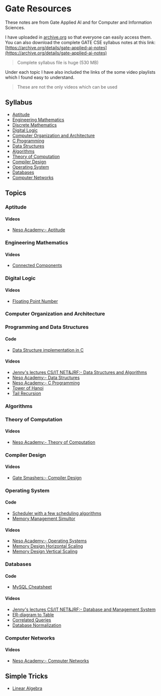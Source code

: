 # Gate Resources

These notes are from Gate Applied AI and for Computer and Information Sciences.

I have uploaded in [archive.org](https://archive.org) so that everyone can easily access them. You can also download the complete GATE CSE syllabus notes at this link: [https://archive.org/details/gate-applied-ai-notes](https://archive.org/details/gate-applied-ai-notes)

> Complete syllabus file is huge (530 MB)

Under each topic I have also included the links of the some video playlists which I found easy to understand.
> These are not the only videos which can be used

## Syllabus

* [Aptitude](https://archive.org/details/gate-notes-aptitude)
* [Engineering Mathematics](https://archive.org/details/gate-notes-engineering-mathematics)
* [Discrete Mathematics](https://archive.org/details/gate-notes-discrete-mathematics)
* [Digital Logic](https://archive.org/details/gate-notes-digital-logic)
* [Computer Organization and Architecture](https://archive.org/details/gate-notes-coa)
* [C Programming](https://archive.org/details/gate-notes-c-programming)
* [Data Structures](https://archive.org/details/gate-notes-data-structures)
* [Algorithms](https://archive.org/details/gate-notes-algorithms)
* [Theory of Computation](https://archive.org/details/gate-notes-theory-of-computation)
* [Compiler Design](https://archive.org/details/gate-notes-compiler-design)
* [Operating System](https://archive.org/details/gate-notes-operating-systems)
* [Databases](https://archive.org/details/gate-notes-databases)
* [Computer Networks](https://archive.org/details/gate-notes-computer-networks)

## Topics

### Aptitude

#### Videos

* [Neso Academy:- Aptitude](https://www.youtube.com/playlist?list=PLBlnK6fEyqRhMP7gwIe2j0hb1PCvYn0RI)

### Engineering Mathematics

#### Videos

* [Connected Components](https://www.youtube.com/watch?v=9esCn0awd5k)

### Digital Logic

#### Videos

* [Floating Point Number](https://www.youtube.com/watch?v=XOMTNy2qiZ0)

### Computer Organization and Architecture

### Programming and Data Structures

#### Code

* [Data Structure implementation in C](https://github.com/AnuragAnalog/dfs)

#### Videos

* [Jenny's lectures CS/IT NET&JRF:- Data Structures and Algorithms](https://www.youtube.com/playlist?list=PLdo5W4Nhv31bbKJzrsKfMpo_grxuLl8LU)
* [Neso Academy:- Data Structures](https://www.youtube.com/playlist?list=PLBlnK6fEyqRj9lld8sWIUNwlKfdUoPd1Y)
* [Neso Academy:- C Programming](https://www.youtube.com/playlist?list=PLBlnK6fEyqRhX6r2uhhlubuF5QextdCSM)
* [Tower of Hanoi](https://www.youtube.com/watch?v=q6RicK1FCUs)
* [Tail Recursion](https://www.youtube.com/watch?v=HIt_GPuD7wk)

### Algorithms

### Theory of Computation

#### Videos

* [Neso Academy:- Theory of Computation](https://www.youtube.com/playlist?list=PLBlnK6fEyqRgp46KUv4ZY69yXmpwKOIev)

### Compiler Design

#### Videos

* [Gate Smashers:- Compiler Design](https://www.youtube.com/playlist?list=PLxCzCOWd7aiEKtKSIHYusizkESC42diyc)

### Operating System

#### Code

* [Scheduler with a few scheduling algorithms](https://github.com/AnuragAnalog/os_assign/tree/master/scheduler)
* [Memory Management Simultor](https://github.com/AnuragAnalog/os_assign/tree/master/memory_management)

#### Videos

* [Neso Academy:- Operating Systems](https://www.youtube.com/playlist?list=PLBlnK6fEyqRiVhbXDGLXDk_OQAeuVcp2O)
* [Memory Design Horizontal Scaling](https://www.youtube.com/watch?v=iyTxhDPPBXA)
* [Memory Design Vertical Scaling](https://www.youtube.com/watch?v=OzXUpk8yiWs)

### Databases

#### Code

* [MySQL Cheatsheet](https://github.com/Cheatsheet-lang/MySQL-cheatsheet)

#### Videos

* [Jenny's lectures CS/IT NET&JRF:- Database and Management System](https://www.youtube.com/playlist?list=PLdo5W4Nhv31b33kF46f9aFjoJPOkdlsRc)
* [ER-diagram to Table](https://www.youtube.com/watch?v=7LRH7DY1QbQ)
* [Correlated Queries](https://www.youtube.com/watch?v=SM9cDMxAeK4)
* [Database Normalization](https://www.youtube.com/playlist?list=PLLGlmW7jT-nTr1ory9o2MgsOmmx2w8FB3)

### Computer Networks

#### Videos

* [Neso Academy:- Computer Networks](https://www.youtube.com/playlist?list=PLBlnK6fEyqRgMCUAG0XRw78UA8qnv6jEx)

## Simple Tricks

* [Linear Algebra](https://youtu.be/eVZX1VDC_As)